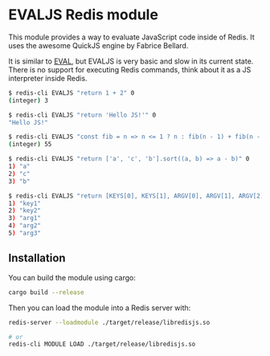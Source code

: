 # EVALJS Redis module

This module provides a way to evaluate JavaScript code inside of Redis. It uses the awesome QuickJS engine by Fabrice Bellard.

It is similar to [EVAL](https://redis.io/commands/eval), but EVALJS is very basic and slow in its current state. There is no support for executing Redis commands, think about it as a JS interpreter inside Redis.

```bash
$ redis-cli EVALJS "return 1 + 2" 0
(integer) 3

$ redis-cli EVALJS "return 'Hello JS!'" 0
"Hello JS!"

$ redis-cli EVALJS "const fib = n => n <= 1 ? n : fib(n - 1) + fib(n - 2); return fib(10)" 0
(integer) 55

$ redis-cli EVALJS "return ['a', 'c', 'b'].sort((a, b) => a - b)" 0
1) "a"
2) "c"
3) "b"

$ redis-cli EVALJS "return [KEYS[0], KEYS[1], ARGV[0], ARGV[1], ARGV[2]]" 2 key1 key2 arg1 arg2 arg3
1) "key1"
2) "key2"
3) "arg1"
4) "arg2"
5) "arg3"
```

## Installation

You can build the module using cargo:

```sh
cargo build --release
```

Then you can load the module into a Redis server with:

```sh
redis-server --loadmodule ./target/release/libredisjs.so

# or
redis-cli MODULE LOAD ./target/release/libredisjs.so
```